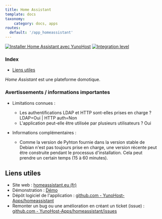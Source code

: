 ```yaml
---
title: Home Assistant
template: docs
taxonomy:
    category: docs, apps
routes:
  default: '/app_homeassistant'
---
```


[![Installer Home Assistant avec YunoHost](https://install-app.yunohost.org/install-with-yunohost.svg)](https://install-app.yunohost.org/?app=homeassistant) [![Integration level](https://dash.yunohost.org/integration/homeassistant.svg)](https://dash.yunohost.org/appci/app/homeassistant)

### Index

- [Liens utiles](#liens-utiles)

*Home Assistant* est une plateforme domotique.

### Avertissements / informations importantes

* Limitations connues :
    * Les authentifications LDAP et HTTP sont-elles prises en charge ? LDAP=Oui | HTTP auth=Non
    * L'application peut-elle être utilisée par plusieurs utilisateurs ? Oui

* Informations complémentaires :
    * Comme la version de Pyhton fournie dans la version stable de Debian n'est pas toujours prise en charge, une version récente peut être construite pendant le processus d'installation. Cela peut prendre un certain temps (15 à 60 minutes).



## Liens utiles

+ Site web : [homeassistant.eu (fr)](https://homeassistant.eu/site/fr/)
+ Démonstration : [Démo](https://demo.home-assistant.io/#/lovelace/0)
+ Dépôt logiciel de l'application : [github.com - YunoHost-Apps/homeassistant](https://github.com/YunoHost-Apps/homeassistant_ynh)
+ Remonter un bug ou une amélioration en créant un ticket (issue) : [github.com - YunoHost-Apps/homeassistant/issues](https://github.com/YunoHost-Apps/homeassistant_ynh/issues)
